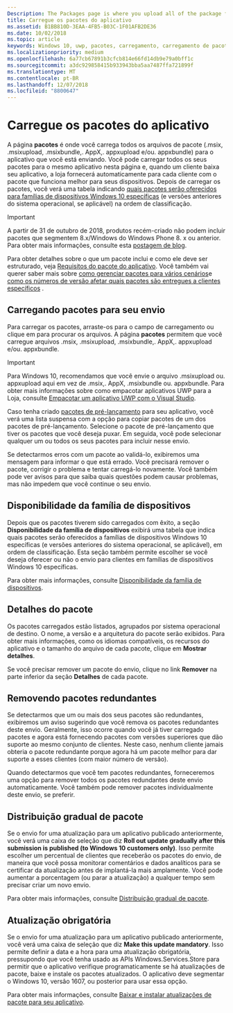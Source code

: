 ```yaml
---
Description: The Packages page is where you upload all of the package files (.appxupload, .appx, .appxbundle, and/or .xap) for the app that you're submitting.
title: Carregue os pacotes do aplicativo
ms.assetid: B1BB810D-3EAA-4FB5-B03C-1F01AFB2DE36
ms.date: 10/02/2018
ms.topic: article
keywords: Windows 10, uwp, pacotes, carregamento, carregamento de pacote
ms.localizationpriority: medium
ms.openlocfilehash: 6a77cb67891b3cfcb814e66fd14db9e79a0bff1c
ms.sourcegitcommit: a3dc929858415b933943bba5aa7487ffa721899f
ms.translationtype: MT
ms.contentlocale: pt-BR
ms.lasthandoff: 12/07/2018
ms.locfileid: "8800647"
---
```

# <a name="upload-app-packages"></a>Carregue os pacotes do aplicativo

A página **pacotes** é onde você carrega todos os arquivos de pacote (.msix, .msixupload, .msixbundle,. AppX,. appxupload e/ou. appxbundle) para o aplicativo que você está enviando. Você pode carregar todos os seus pacotes para o mesmo aplicativo nesta página e, quando um cliente baixa seu aplicativo, a loja fornecerá automaticamente para cada cliente com o pacote que funciona melhor para seus dispositivos. Depois de carregar os pacotes, você verá uma tabela indicando [quais pacotes serão oferecidos para famílias de dispositivos Windows 10 específicas](#device-family-availability) (e versões anteriores do sistema operacional, se aplicável) na ordem de classificação.

> [!IMPORTANT]
> A partir de 31 de outubro de 2018, produtos recém-criado não podem incluir pacotes que segmentem 8.x/Windows do Windows Phone 8. x ou anterior. Para obter mais informações, consulte esta [postagem de blog](https://blogs.windows.com/buildingapps/2018/08/20/important-dates-regarding-apps-with-windows-phone-8-x-and-earlier-and-windows-8-8-1-packages-submitted-to-microsoft-store/#SzKghBbqDMlmAO4c.97).

Para obter detalhes sobre o que um pacote inclui e como ele deve ser estruturado, veja [Requisitos do pacote do aplicativo](app-package-requirements.md). Você também vai querer saber mais sobre [como gerenciar pacotes para vários cenários](guidance-for-app-package-management.md)e [como os números de versão afetar quais pacotes são entregues a clientes específicos](package-version-numbering.md) .


## <a name="uploading-packages-to-your-submission"></a>Carregando pacotes para seu envio

Para carregar os pacotes, arraste-os para o campo de carregamento ou clique em para procurar os arquivos. A página **pacotes** permitem que você carregue arquivos .msix, .msixupload, .msixbundle,. AppX,. appxupload e/ou. appxbundle.

> [!IMPORTANT]
> Para Windows 10, recomendamos que você envie o arquivo .msixupload ou. appxupload aqui em vez de .msix,. AppX, .msixbundle ou. appxbundle.  Para obter mais informações sobre como empacotar aplicativos UWP para a Loja, consulte [Empacotar um aplicativo UWP com o Visual Studio](../packaging/packaging-uwp-apps.md).

Caso tenha criado [pacotes de pré-lançamento](package-flights.md) para seu aplicativo, você verá uma lista suspensa com a opção para copiar pacotes de um dos pacotes de pré-lançamento. Selecione o pacote de pré-lançamento que tiver os pacotes que você deseja puxar. Em seguida, você pode selecionar qualquer um ou todos os seus pacotes para incluir nesse envio.

Se detectarmos erros com um pacote ao validá-lo, exibiremos uma mensagem para informar o que está errado. Você precisará remover o pacote, corrigir o problema e tentar carregá-lo novamente. Você também pode ver avisos para que saiba quais questões podem causar problemas, mas não impedem que você continue o seu envio.


## <a name="device-family-availability"></a>Disponibilidade da família de dispositivos

Depois que os pacotes tiverem sido carregados com êxito, a seção **Disponibilidade da família de dispositivos** exibirá uma tabela que indica quais pacotes serão oferecidos a famílias de dispositivos Windows 10 específicas (e versões anteriores do sistema operacional, se aplicável), em ordem de classificação. Esta seção também permite escolher se você deseja oferecer ou não o envio para clientes em famílias de dispositivos Windows 10 específicas.

Para obter mais informações, consulte [Disponibilidade da família de dispositivos](device-family-availability.md).


## <a name="package-details"></a>Detalhes do pacote

Os pacotes carregados estão listados, agrupados por sistema operacional de destino. O nome, a versão e a arquitetura do pacote serão exibidos. Para obter mais informações, como os idiomas compatíveis, os recursos do aplicativo e o tamanho do arquivo de cada pacote, clique em **Mostrar detalhes**.

Se você precisar remover um pacote do envio, clique no link **Remover** na parte inferior da seção **Detalhes** de cada pacote.


## <a name="removing-redundant-packages"></a>Removendo pacotes redundantes

Se detectarmos que um ou mais dos seus pacotes são redundantes, exibiremos um aviso sugerindo que você remova os pacotes redundantes deste envio. Geralmente, isso ocorre quando você já tiver carregado pacotes e agora está fornecendo pacotes com versões superiores que dão suporte ao mesmo conjunto de clientes. Neste caso, nenhum cliente jamais obteria o pacote redundante porque agora há um pacote melhor para dar suporte a esses clientes (com maior número de versão).

Quando detectarmos que você tem pacotes redundantes, forneceremos uma opção para remover todos os pacotes redundantes deste envio automaticamente. Você também pode remover pacotes individualmente deste envio, se preferir.


## <a name="gradual-package-rollout"></a>Distribuição gradual de pacote

Se o envio for uma atualização para um aplicativo publicado anteriormente, você verá uma caixa de seleção que diz **Roll out update gradually after this submission is published (to Windows 10 customers only)**. Isso permite escolher um percentual de clientes que receberão os pacotes do envio, de maneira que você possa monitorar comentários e dados analíticos para se certificar da atualização antes de implantá-la mais amplamente. Você pode aumentar a porcentagem (ou parar a atualização) a qualquer tempo sem precisar criar um novo envio. 

Para obter mais informações, consulte [Distribuição gradual de pacote](gradual-package-rollout.md).


## <a name="mandatory-update"></a>Atualização obrigatória

Se o envio for uma atualização para um aplicativo publicado anteriormente, você verá uma caixa de seleção que diz **Make this update mandatory**. Isso permite definir a data e a hora para uma atualização obrigatória, pressupondo que você tenha usado as APIs Windows.Services.Store para permitir que o aplicativo verifique programaticamente se há atualizações de pacote, baixe e instale os pacotes atualizados. O aplicativo deve segmentar o Windows 10, versão 1607, ou posterior para usar essa opção.

Para obter mais informações, consulte [Baixar e instalar atualizações de pacote para seu aplicativo](../packaging/self-install-package-updates.md).

 




